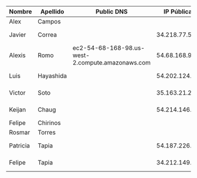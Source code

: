 | Nombre   | Apellido  | Public DNS                                       | IP Pública    | CM                        | EFM                               | NIFI                           | NiFi Registry                            | Schema Registry           | SMM                       | Hue                       | CDSW                             |
|----------|-----------|--------------------------------------------------|---------------|---------------------------|-----------------------------------|--------------------------------|------------------------------------------|---------------------------|---------------------------|---------------------------|----------------------------------|
| Alex     | Campos    |                                                  |               | http://:7180              | http://:10080/efm/ui              | http://:8080/nifi              | http://:18080/nifi-registry              | http://:7788              | http://:9991              | http://:8888              | http://cdsw..nip.io              |
| Javier   | Correa    |                                                  | 34.218.77.58  | http://34.218.77.58:7180  | http://34.218.77.58:10080/efm/ui  | http://34.218.77.58:8080/nifi  | http://34.218.77.58:18080/nifi-registry  | http://34.218.77.58:7788  | http://34.218.77.58:9991  | http://34.218.77.58:8888  | http://cdsw.34.218.77.58.nip.io  |
| Alexis   | Romo      | ec2-54-68-168-98.us-west-2.compute.amazonaws.com | 54.68.168.98  | http://54.68.168.98:7180  | http://54.68.168.98:10080/efm/ui  | http://54.68.168.98:8080/nifi  | http://54.68.168.98:18080/nifi-registry  | http://54.68.168.98:7788  | http://54.68.168.98:9991  | http://54.68.168.98:8888  | http://cdsw.54.68.168.98.nip.io  |
| Luis     | Hayashida |                                                  | 54.202.124.30 | http://54.202.124.30:7180 | http://54.202.124.30:10080/efm/ui | http://54.202.124.30:8080/nifi | http://54.202.124.30:18080/nifi-registry | http://54.202.124.30:7788 | http://54.202.124.30:9991 | http://54.202.124.30:8888 | http://cdsw.54.202.124.30.nip.io |
| Victor   | Soto      |                                                  | 35.163.21.232 | http://35.163.21.232:7180 | http://35.163.21.232:10080/efm/ui | http://35.163.21.232:8080/nifi | http://35.163.21.232:18080/nifi-registry | http://35.163.21.232:7788 | http://35.163.21.232:9991 | http://35.163.21.232:8888 | http://cdsw.35.163.21.232.nip.io |
| Keijan   | Chaug     |                                                  | 54.214.146.86 | http://54.214.146.86:7180 | http://54.214.146.86:10080/efm/ui | http://54.214.146.86:8080/nifi | http://54.214.146.86:18080/nifi-registry | http://54.214.146.86:7788 | http://54.214.146.86:9991 | http://54.214.146.86:8888 | http://cdsw.54.214.146.86.nip.io |
| Felipe   | Chirinos  |                                                  |               | http://:7180              | http://:10080/efm/ui              | http://:8080/nifi              | http://:18080/nifi-registry              | http://:7788              | http://:9991              | http://:8888              | http://cdsw..nip.io              |
| Rosmar   | Torres    |                                                  |               | http://:7180              | http://:10080/efm/ui              | http://:8080/nifi              | http://:18080/nifi-registry              | http://:7788              | http://:9991              | http://:8888              | http://cdsw..nip.io              |
| Patricia | Tapia     |                                                  | 54.187.226.49 | http://54.187.226.49:7180 | http://54.187.226.49:10080/efm/ui | http://54.187.226.49:8080/nifi | http://54.187.226.49:18080/nifi-registry | http://54.187.226.49:7788 | http://54.187.226.49:9991 | http://54.187.226.49:8888 | http://cdsw.54.187.226.49.nip.io |
| Felipe   | Tapia     |                                                  | 34.212.149.66 | http://34.212.149.66:7180 | http://34.212.149.66:10080/efm/ui | http://34.212.149.66:8080/nifi | http://34.212.149.66:18080/nifi-registry | http://34.212.149.66:7788 | http://34.212.149.66:9991 | http://34.212.149.66:8888 | http://cdsw.34.212.149.66.nip.io |
